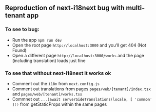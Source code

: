 
## Reproduction of next-i18next bug with multi-tenant app

### To see to bug:
- Run the app `npm run dev`
- Open the root page `http://localhost:3000` and you'll get 404 (Not Found)
- Open a different page `http://localhost:3000/works` and the page (including translation) loads just fine

### To see that without next-i18next it works ok
- Comment out the `i18n` from `next.config.js`
- Comment out translations from pages `pages/web/[tenant]/index.tsx` and `pages/web/[tenant]/works.tsx`
- Commnet out `...(await serverSideTranslations(locale, [ 'common' ]))` from getStaticProps within the same pages
